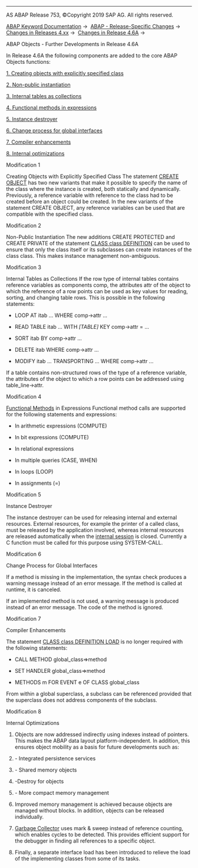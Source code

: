   

* * *

AS ABAP Release 753, ©Copyright 2019 SAP AG. All rights reserved.

[ABAP Keyword Documentation](https://help.sap.com/doc/abapdocu_753_index_htm/7.53/en-US/abenabap.htm) →  [ABAP - Release-Specific Changes](https://help.sap.com/doc/abapdocu_753_index_htm/7.53/en-US/abennews.htm) →  [Changes in Releases 4.xx](https://help.sap.com/doc/abapdocu_753_index_htm/7.53/en-US/abennews-4.htm) →  [Changes in Release 4.6A](https://help.sap.com/doc/abapdocu_753_index_htm/7.53/en-US/abennews-46a.htm) → 

ABAP Objects - Further Developments in Release 4.6A

In Release 4.6A the following components are added to the core ABAP Objects functions:

[1\. Creating objects with explicitly specified class](#!ABAP_MODIFICATION_1@1@)

[2\. Non-public instantiation](#!ABAP_MODIFICATION_2@2@)

[3\. Internal tables as collections](#!ABAP_MODIFICATION_3@3@)

[4\. Functional methods in expressions](#!ABAP_MODIFICATION_4@4@)

[5\. Instance destroyer](#!ABAP_MODIFICATION_5@5@)

[6\. Change process for global interfaces](#!ABAP_MODIFICATION_6@6@)

[7\. Compiler enhancements](#!ABAP_MODIFICATION_7@7@)

[8\. Internal optimizations](#!ABAP_MODIFICATION_8@8@)

Modification 1

Creating Objects with Explicitly Specified Class
The statement [CREATE OBJECT](https://help.sap.com/doc/abapdocu_753_index_htm/7.53/en-US/abapcreate_object.htm) has two new variants that make it possible to specify the name of the class where the instance is created, both statically and dynamically. Previously, a reference variable with reference to the class had to be created before an object could be created. In the new variants of the statement CREATE OBJECT, any reference variables can be used that are compatible with the specified class.

Modification 2

Non-Public Instantiation
The new additions CREATE PROTECTED and CREATE PRIVATE of the statement [CLASS class DEFINITION](https://help.sap.com/doc/abapdocu_753_index_htm/7.53/en-US/abapclass.htm) can be used to ensure that only the class itself or its subclasses can create instances of the class class. This makes instance management non-ambiguous.

Modification 3

Internal Tables as Collections
If the row type of internal tables contains reference variables as components comp, the attributes attr of the object to which the reference of a row points can be used as key values for reading, sorting, and changing table rows. This is possible in the following statements:

-   LOOP AT itab ... WHERE comp->attr ...
    
-   READ TABLE itab ... WITH *\[*TABLE*\]* KEY comp->attr = ...
    
-   SORT itab BY comp->attr ...
    
-   DELETE itab WHERE comp->attr ...
    
-   MODIFY itab ... TRANSPORTING ... WHERE comp->attr ...
    

If a table contains non-structured rows of the type of a reference variable, the attributes of the object to which a row points can be addressed using table\_line\->attr.

Modification 4

[Functional Methods](https://help.sap.com/doc/abapdocu_753_index_htm/7.53/en-US/abenfunctional_method_glosry.htm "Glossary Entry") in Expressions
Functional method calls are supported for the following statements and expressions:

-   In arithmetic expressions (COMPUTE)
    
-   In bit expressions (COMPUTE)
    
-   In relational expressions
    
-   In multiple queries (CASE, WHEN)
    
-   In loops (LOOP)
    
-   In assignments (\=)
    

Modification 5

Instance Destroyer

The instance destroyer can be used for releasing internal and external resources. External resources, for example the printer of a called class, must be released by the application involved, whereas internal resources are released automatically when the [internal session](https://help.sap.com/doc/abapdocu_753_index_htm/7.53/en-US/abeninternal_session_glosry.htm "Glossary Entry") is closed. Currently a C function must be called for this purpose using SYSTEM-CALL.

Modification 6

Change Process for Global Interfaces

If a method is missing in the implementation, the syntax check produces a warning message instead of an error message. If the method is called at runtime, it is canceled.

If an implemented method is not used, a warning message is produced instead of an error message. The code of the method is ignored.

Modification 7

Compiler Enhancements

The statement [CLASS class DEFINITION LOAD](https://help.sap.com/doc/abapdocu_753_index_htm/7.53/en-US/abapclass_deferred.htm) is no longer required with the following statements:

-   CALL METHOD global\_class=>method
    
-   SET HANDLER global\_class=>method
    
-   METHODS m FOR EVENT e OF CLASS global\_class
    

From within a global superclass, a subclass can be referenced provided that the superclass does not address components of the subclass.

Modification 8

Internal Optimizations

1.  Objects are now addressed indirectly using indexes instead of pointers. This makes the ABAP data layout platform-independent. In addition, this ensures object mobility as a basis for future developments such as:
    
2.  \- Integrated persistence services
    
3.  \- Shared memory objects
    
4.  \-Destroy for objects
    
5.  \- More compact memory management
    
6.  Improved memory management is achieved because objects are managed without blocks. In addition, objects can be released individually.
    
7.  [Garbage Collector](https://help.sap.com/doc/abapdocu_753_index_htm/7.53/en-US/abengarbage_collector_glosry.htm "Glossary Entry") uses mark & sweep instead of reference counting, which enables cycles to be detected. This provides efficient support for the debugger in finding all references to a specific object.
    
8.  Finally, a separate interface load has been introduced to relieve the load of the implementing classes from some of its tasks.